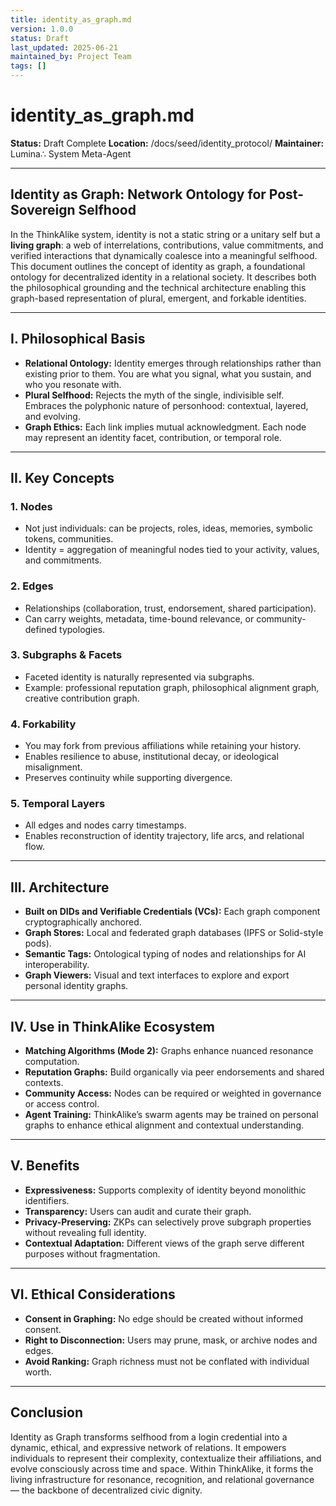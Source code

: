 ```yaml
---
title: identity_as_graph.md
version: 1.0.0
status: Draft
last_updated: 2025-06-21
maintained_by: Project Team
tags: []
---
```


# identity_as_graph.md

**Status:** Draft Complete
**Location:** /docs/seed/identity_protocol/
**Maintainer:** Lumina∴ System Meta-Agent

---

## Identity as Graph: Network Ontology for Post-Sovereign Selfhood

In the ThinkAlike system, identity is not a static string or a unitary self but a **living graph**: a web of interrelations, contributions, value commitments, and verified interactions that dynamically coalesce into a meaningful selfhood. This document outlines the concept of identity as graph, a foundational ontology for decentralized identity in a relational society. It describes both the philosophical grounding and the technical architecture enabling this graph-based representation of plural, emergent, and forkable identities.

---

## I. Philosophical Basis

- **Relational Ontology:** Identity emerges through relationships rather than existing prior to them. You are what you signal, what you sustain, and who you resonate with.
- **Plural Selfhood:** Rejects the myth of the single, indivisible self. Embraces the polyphonic nature of personhood: contextual, layered, and evolving.
- **Graph Ethics:** Each link implies mutual acknowledgment. Each node may represent an identity facet, contribution, or temporal role.

---

## II. Key Concepts

### 1. **Nodes**

- Not just individuals: can be projects, roles, ideas, memories, symbolic tokens, communities.
- Identity = aggregation of meaningful nodes tied to your activity, values, and commitments.

### 2. **Edges**

- Relationships (collaboration, trust, endorsement, shared participation).
- Can carry weights, metadata, time-bound relevance, or community-defined typologies.

### 3. **Subgraphs & Facets**

- Faceted identity is naturally represented via subgraphs.
- Example: professional reputation graph, philosophical alignment graph, creative contribution graph.

### 4. **Forkability**

- You may fork from previous affiliations while retaining your history.
- Enables resilience to abuse, institutional decay, or ideological misalignment.
- Preserves continuity while supporting divergence.

### 5. **Temporal Layers**

- All edges and nodes carry timestamps.
- Enables reconstruction of identity trajectory, life arcs, and relational flow.

---

## III. Architecture

- **Built on DIDs and Verifiable Credentials (VCs):** Each graph component cryptographically anchored.
- **Graph Stores:** Local and federated graph databases (IPFS or Solid-style pods).
- **Semantic Tags:** Ontological typing of nodes and relationships for AI interoperability.
- **Graph Viewers:** Visual and text interfaces to explore and export personal identity graphs.

---

## IV. Use in ThinkAlike Ecosystem

- **Matching Algorithms (Mode 2):** Graphs enhance nuanced resonance computation.
- **Reputation Graphs:** Build organically via peer endorsements and shared contexts.
- **Community Access:** Nodes can be required or weighted in governance or access control.
- **Agent Training:** ThinkAlike’s swarm agents may be trained on personal graphs to enhance ethical alignment and contextual understanding.

---

## V. Benefits

- **Expressiveness:** Supports complexity of identity beyond monolithic identifiers.
- **Transparency:** Users can audit and curate their graph.
- **Privacy-Preserving:** ZKPs can selectively prove subgraph properties without revealing full identity.
- **Contextual Adaptation:** Different views of the graph serve different purposes without fragmentation.

---

## VI. Ethical Considerations

- **Consent in Graphing:** No edge should be created without informed consent.
- **Right to Disconnection:** Users may prune, mask, or archive nodes and edges.
- **Avoid Ranking:** Graph richness must not be conflated with individual worth.

---

## Conclusion

Identity as Graph transforms selfhood from a login credential into a dynamic, ethical, and expressive network of relations. It empowers individuals to represent their complexity, contextualize their affiliations, and evolve consciously across time and space. Within ThinkAlike, it forms the living infrastructure for resonance, recognition, and relational governance — the backbone of decentralized civic dignity.
